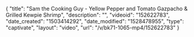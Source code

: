 {
    "title": "Sam the Cooking Guy - Yellow Pepper and Tomato Gazpacho & Grilled Kewpie Shrimp",
    "description": "",
    "videoid": "152622783",
    "date_created": "1503414292",
    "date_modified": "1528478955",
    "type": "captivate",
    "layout": "video",
    "url": "\/v\/bk71-1065-mp4\/152622783"
}
